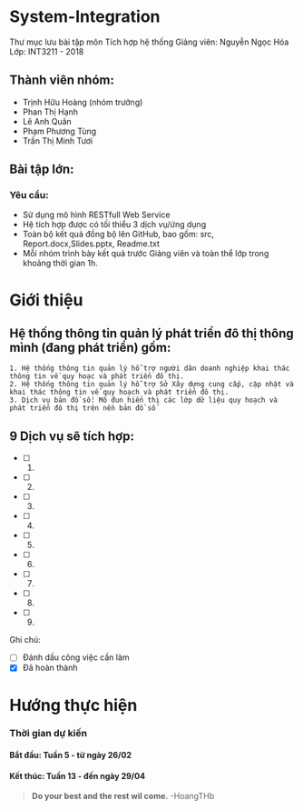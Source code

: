 # System-Integration

Thư mục lưu bài tập môn Tích hợp hệ thống
Giảng viên: Nguyễn Ngọc Hóa
Lớp: INT3211 - 2018

## Thành viên nhóm: 

- Trịnh Hữu Hoàng (nhóm trưởng)
- Phan Thị Hạnh
- Lê Anh Quân
- Phạm Phương Tùng 
- Trần Thị Minh Tươi 

## Bài tập lớn:

### Yêu cầu:

* Sử dụng mô hình RESTfull Web Service
* Hệ tích hợp được có tối thiểu 3 dịch vụ/ứng dụng
* Toàn bộ kết quả đồng bộ lên GitHub, bao gồm: src, Report.docx,Slides.pptx, Readme.txt
* Mỗi nhóm trình bày kết quả trước Giảng viên và toàn thể lớp trong khoảng thời gian 1h.

# Giới thiệu 

## Hệ thống thông tin quản lý phát triển đô thị thông mình (đang phát triển) gồm:

	1. Hệ thống thông tin quản lý hỗ trợ người dân doanh nghiệp khai thác thông tin về quy hoạc và phát triển đô thị.
	2. Hệ thống thông tin quản lý hỗ trợ Sở Xây dựng cung cấp, cập nhật và khai thác thông tin về quy hoạch và phát triển đô thị. 
	3. Dịch vụ bản đồ số: Mô đun hiển thị các lớp dữ liệu quy hoạch và phát triển đô thị trên nền bản đồ số

## 9 Dịch vụ sẽ tích hợp:

- [ ] 1. 
- [ ] 2.
- [ ] 3.
- [ ] 4.
- [ ] 5.
- [ ] 6.
- [ ] 7.
- [ ] 8.
- [ ] 9.

Ghi chú: 
- [ ] Đánh dấu công việc cần làm 
- [x] Đã hoàn thành

# Hướng thực hiện 

### Thời gian dự kiến

#### Bắt đầu: Tuần 5 - từ ngày 26/02 

#### Kết thúc: Tuần 13 - đến ngày 29/04





> **Do your best and the rest wil come.**
> -HoangTHb



